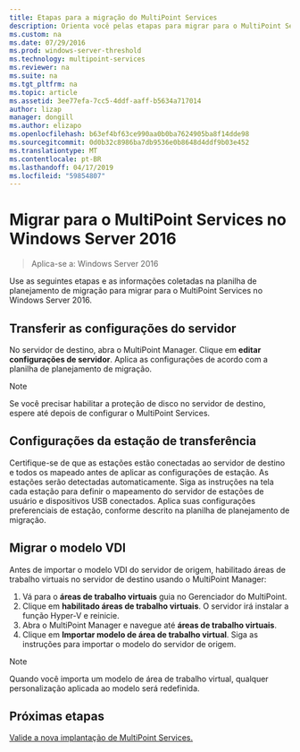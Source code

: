 ```yaml
---
title: Etapas para a migração do MultiPoint Services
description: Orienta você pelas etapas para migrar para o MultiPoint Services no Windows Server 2016
ms.custom: na
ms.date: 07/29/2016
ms.prod: windows-server-threshold
ms.technology: multipoint-services
ms.reviewer: na
ms.suite: na
ms.tgt_pltfrm: na
ms.topic: article
ms.assetid: 3ee77efa-7cc5-4ddf-aaff-b5634a717014
author: lizap
manager: dongill
ms.author: elizapo
ms.openlocfilehash: b63ef4bf63ce990aa0b0ba7624905ba8f14dde98
ms.sourcegitcommit: 0d0b32c8986ba7db9536e0b8648d4ddf9b03e452
ms.translationtype: MT
ms.contentlocale: pt-BR
ms.lasthandoff: 04/17/2019
ms.locfileid: "59854807"
---
```

# <a name="migrate-to--multipoint-services-in-windows-server-2016"></a>Migrar para o MultiPoint Services no Windows Server 2016

>Aplica-se a: Windows Server 2016

Use as seguintes etapas e as informações coletadas na planilha de planejamento de migração para migrar para o MultiPoint Services no Windows Server 2016.

## <a name="transfer-server-settings"></a>Transferir as configurações do servidor
No servidor de destino, abra o MultiPoint Manager. Clique em **editar configurações de servidor**. Aplica as configurações de acordo com a planilha de planejamento de migração.

> [!NOTE]
> Se você precisar habilitar a proteção de disco no servidor de destino, espere até depois de configurar o MultiPoint Services.

## <a name="transfer-station-settings"></a>Configurações da estação de transferência
Certifique-se de que as estações estão conectadas ao servidor de destino e todos os mapeado antes de aplicar as configurações de estação. As estações serão detectadas automaticamente. Siga as instruções na tela cada estação para definir o mapeamento do servidor de estações de usuário e dispositivos USB conectados. Aplica suas configurações preferenciais de estação, conforme descrito na planilha de planejamento de migração.

## <a name="migrate-the-vdi-template"></a>Migrar o modelo VDI

Antes de importar o modelo VDI do servidor de origem, habilitado áreas de trabalho virtuais no servidor de destino usando o MultiPoint Manager:

1. Vá para o **áreas de trabalho virtuais** guia no Gerenciador do MultiPoint.
2. Clique em **habilitado áreas de trabalho virtuais**. O servidor irá instalar a função Hyper-V e reinicie.
3. Abra o MultiPoint Manager e navegue até **áreas de trabalho virtuais**.
4. Clique em **Importar modelo de área de trabalho virtual**. Siga as instruções para importar o modelo do servidor de origem.

> [!NOTE]
> Quando você importa um modelo de área de trabalho virtual, qualquer personalização aplicada ao modelo será redefinida. 

## <a name="next-step"></a>Próximas etapas
[Valide a nova implantação de MultiPoint Services.](multipoint-services-post-migration-steps.md)